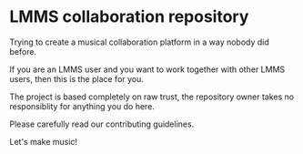 # LMMS collaboration repository
Trying to create a musical collaboration platform in a way nobody did before.

If you are an LMMS user and you want to work together with other LMMS users, then this is the place for you.

The project is based completely on raw trust, the repository owner takes no responsiblity for anything you do here.

Please carefully read our contributing guidelines.

Let's make music!
